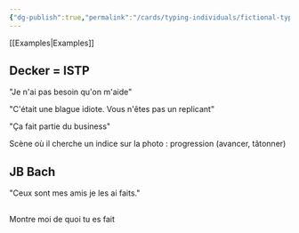 ```yaml
---
{"dg-publish":true,"permalink":"/cards/typing-individuals/fictional-typed/movies/sf-and-fantasy/blade-runner/","created":"2022-12-13T22:16:55.804+01:00","updated":"2023-01-14T00:47:40.151+01:00"}
---
```


[[Examples\|Examples]]

## Decker = ISTP

"Je n'ai pas besoin qu'on m'aide" 

"C'était une blague idiote. Vous n'êtes pas un replicant" 

"Ça fait partie du business" 

Scène où il cherche un indice sur la photo : progression (avancer, tâtonner) 

## JB Bach 
"Ceux sont mes amis je les ai faits."

## 
Montre moi de quoi tu es fait
